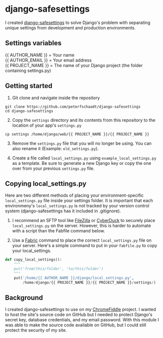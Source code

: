 # django-safesettings

I created [django-safesettings](https://github.com/peterfschaadt/django-safesettings) to solve Django's problem with separating unique settings from development and production environments. 

## Settings variables

{{ AUTHOR_NAME }} = Your name  
{{ AUTHOR_EMAIL }} = Your email address  
{{ PROJECT_NAME }} = The name of your Django project (the folder containing settings.py)

## Getting started

1. Git clone and navigate inside the repository

```
git clone https://github.com/peterfschaadt/django-safesettings
cd django-safesettings
```

2. Copy the ```settings``` directory and its contents from this repository to the location of your app's ```settings.py```

```
cp settings /home/django/web/{{ PROJECT_NAME }}/{{ PROJECT_NAME }}
```

3. Remove the ```settings.py``` file that you will no longer be using. You can also rename it (Example: ```old_settings.py```).

4. Create a file called ```local_settings.py``` using ```example_local_settings.py``` as a template. Be sure to generate a new Django key or copy the one over from your previous ```settings.py``` file.


## Copying local_settings.py

Here are two different methods of placing your environment-specific ```local_settings.py``` file inside your settings folder. It is important that each environmeny's ```local_settings.py``` is not tracked by your version control system (django-safesettings has it included in .gitignore).

1. I recommend an SFTP tool like [FileZilla](https://filezilla-project.org) or [CyberDuck](http://cyberduck.ch) to securely place ```local_settings.py``` on the server. However, this is harder to automate with a script than the Fabfile command below.

2. Use a [Fabric](http://docs.fabfile.org/en/1.6/) command to place the correct ```local_settings.py``` file on your server. Here's a simple command to put in your ```fabfile.py``` to copy your local_settings.

```python
def copy_local_settings():
    """
    put('from/this/folder', 'to/this/folder')
    """
    put('/home/{{ AUTHOR_NAME }}/django/local_settings.py', 
        /home/django/{{ PROJECT_NAME }}/{{ PROJECT_NAME }}/settings/)
```

## Background

I created django-safesettings to use on my [ChromeFiddle](http://chromefiddle.com) project. I wanted to host the site's source code on GitHub but I needed to protect Django's secret key, database credentials, and my email password. With this module I was able to make the source code available on GitHub, but I could still protect the security of my site.
